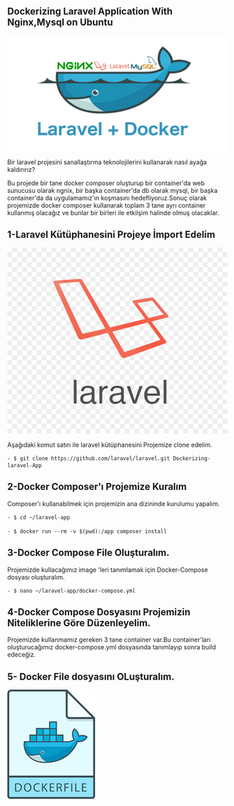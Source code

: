 
## Dockerizing Laravel Application With Nginx,Mysql on Ubuntu

![Docker_Compose](images/laravel-docker.png)

Bir laravel projesini sanallaştırma teknolojilerini kullanarak nasıl ayağa kaldırırız?

Bu projede bir tane docker composer oluşturup bir container'da web sunucusu olarak ngnix, bir başka container'da db olarak mysql, bir başka container'da da uygulamamız'ın koşmasını hedefliyoruz.Sonuç olarak projemizde docker composer kullanarak toplam 3 tane ayrı container kullanmış olacağız ve bunlar bir birleri ile etkilşim halinde olmuş olacaklar.

## 1-Laravel Kütüphanesini Projeye İmport Edelim


![Docker_Compose](images/laravel-logo.jpg)

Aşağıdaki komut satırı ile laravel kütüphanesini Projemize clone edelim.

    - $ git clone https://github.com/laravel/laravel.git Dockerizing-laravel-App

## 2-Docker Composer'ı Projemize Kuralım

Composer'ı kullanabilmek için projemizin ana dizininde kurulumu yapalım.
    
    - $ cd ~/laravel-app
    
    - $ docker run --rm -v $(pwd):/app composer install
    
## 3-Docker Compose File Oluşturalım.

Projemizde kullacağımız image 'leri tanımlamak için Docker-Compose dosyası oluşturalım.

    - $ nano ~/laravel-app/docker-compose.yml

## 4-Docker Compose Dosyasını Projemizin Niteliklerine Göre Düzenleyelim.

Projemizde kullanmamız gereken 3 tane container var.Bu container'ları oluşturucağımız docker-compose.yml dosyasında tanımlayıp sonra build edeceğiz.

## 5- Docker File dosyasını OLuşturalım.

![Docker](images/docker-file.jpeg)
 
